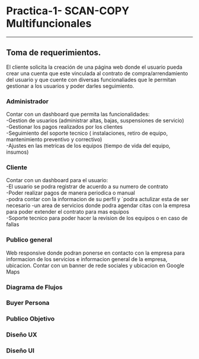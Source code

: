 # Practica-1- SCAN-COPY Multifuncionales
<hr>

## Toma de requerimientos. 

El cliente solicita la creación de una página web donde el usuario pueda crear una cuenta que este vinculada al contrato de compra/arrendamiento del usuario y que cuente con diversas funcionaliades que le permitan gestionar a los usuarios y poder darles seguimiento. 
<br>

### Administrador
Contar con un dashboard que permita las funcionalidades:<br>
  -Gestion de usuarios (administrar altas, bajas, suspensiones de servicio)<br>
  -Gestionar los pagos realizados por los clientes<br>
  -Seguimiento del soporte tecnico ( instalaciones, retiro de equipo, mantenimiento preventivo y correctivo)<br>
  -Ajustes en las metricas de los equipos (tiempo de vida del equipo, insumos)
  
### Cliente 
Contar con un dashboard para el usuario:<br>
  -El usuario se podra registrar de acuerdo a su numero de contrato<br>
  -Poder realizar pagos de manera periodica o manual<br>
  -podra contar con la informacion de su perfil y ´podra actulizar esta de ser necesario 
  -un area de servicios donde podra agendar citas con la empresa para poder extender el contrato para mas equipos<br>
  -Soporte tecnico para poder hacer la revision de los equipos o en caso de fallas
  
### Publico general
Web responsive donde podran ponerse en contacto con la empresa para informacion de los servicios e informacion general de la empresa, ubicacion. Contar con un banner de rede sociales y ubicacion en Google Maps 

### Diagrama de Flujos 

### Buyer Persona
  
### Publico Objetivo 
 
### Diseño UX
 
### Diseño UI 


